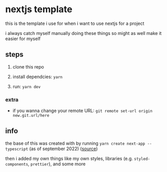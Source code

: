 # nextjs template

this is the template i use for when i want to use nextjs for a project

i always catch myself manually doing these things so might as well make it easier for myself

## steps

1. clone this repo

2. install dependcies: `yarn`

3. run: `yarn dev`

### extra

-   if you wanna change your remote URL: `git remote set-url origin new.git.url/here`

## info

the base of this was created with by running `yarn create next-app --typescript` (as of september 2022) ([source](https://nextjs.org/docs/basic-features/typescript#create-next-app-support))

then i added my own things like my own styles, libraries (e.g. `styled-components`, `prettier`), and some more
